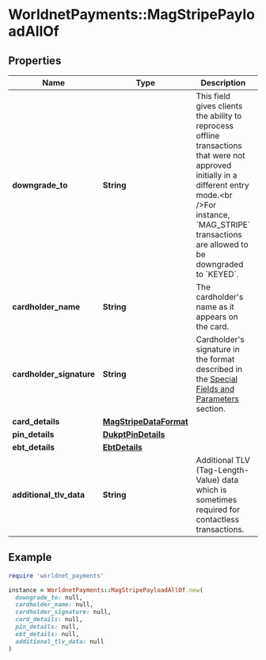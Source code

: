 # WorldnetPayments::MagStripePayloadAllOf

## Properties

| Name | Type | Description | Notes |
| ---- | ---- | ----------- | ----- |
| **downgrade_to** | **String** | This field gives clients the ability to reprocess offline transactions that were not approved initially in a different entry mode.&lt;br /&gt;For instance, &#x60;MAG_STRIPE&#x60; transactions are allowed to be downgraded to &#x60;KEYED&#x60;. | [optional] |
| **cardholder_name** | **String** | The cardholder&#39;s name as it appears on the card. | [optional] |
| **cardholder_signature** | **String** | Cardholder&#39;s signature in the format described in the [Special Fields and Parameters](https://docs.worldnettps.com/doku.php?id&#x3D;developer:api_specification:special_fields_and_parameters#the_signature_field_format) section. | [optional] |
| **card_details** | [**MagStripeDataFormat**](MagStripeDataFormat.md) |  | [optional] |
| **pin_details** | [**DukptPinDetails**](DukptPinDetails.md) |  | [optional] |
| **ebt_details** | [**EbtDetails**](EbtDetails.md) |  | [optional] |
| **additional_tlv_data** | **String** | Additional TLV (Tag-Length-Value) data which is sometimes required for contactless transactions. | [optional] |

## Example

```ruby
require 'worldnet_payments'

instance = WorldnetPayments::MagStripePayloadAllOf.new(
  downgrade_to: null,
  cardholder_name: null,
  cardholder_signature: null,
  card_details: null,
  pin_details: null,
  ebt_details: null,
  additional_tlv_data: null
)
```

